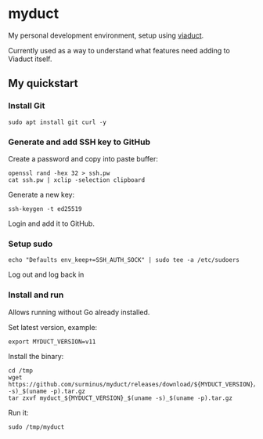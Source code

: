 # myduct

My personal development environment, setup using
[viaduct](https://github.com/surminus/viaduct).

Currently used as a way to understand what features need adding to Viaduct
itself.

## My quickstart

### Install Git

```
sudo apt install git curl -y
```

### Generate and add SSH key to GitHub

Create a password and copy into paste buffer:

```
openssl rand -hex 32 > ssh.pw
cat ssh.pw | xclip -selection clipboard
```

Generate a new key:

```
ssh-keygen -t ed25519
```

Login and add it to GitHub.

### Setup sudo

```
echo "Defaults env_keep+=SSH_AUTH_SOCK" | sudo tee -a /etc/sudoers
```

Log out and log back in

### Install and run

Allows running without Go already installed.

Set latest version, example:
```
export MYDUCT_VERSION=v11
```

Install the binary:

```
cd /tmp
wget https://github.com/surminus/myduct/releases/download/${MYDUCT_VERSION}/myduct_${MYDUCT_VERSION}_$(uname -s)_$(uname -p).tar.gz
tar zxvf myduct_${MYDUCT_VERSION}_$(uname -s)_$(uname -p).tar.gz
```

Run it:
```
sudo /tmp/myduct
```
